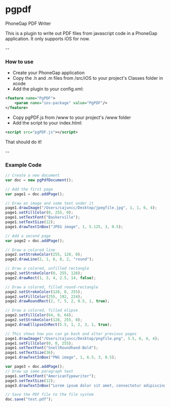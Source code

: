 pgpdf
=====

PhoneGap PDF Writer

This is a plugin to write out PDF files from javascript code in a PhoneGap
application. It only supports iOS for now.

--

### How to use
- Create your PhoneGap application
- Copy the .h and .m files from /src/iOS to your project's Classes folder in xcode
- Add the plugin to your config.xml:

```xml
<feature name="PgPDF">
    <param name="ios-package" value="PgPDF"/>
</feature>
```
- Copy pgPDF.js from /www to your project's /www folder
- Add the script to your index.html:

```xml
<script src="pgPDF.js"></script>
```
That should do it!

--

### Example Code
```javascript
// Create a new document
var doc = new pgPdfDocument();

// Add the first page
var page1 = doc.addPage();

// Draw an image and some text under it
page1.drawImage("/Users/cajuncc/Desktop/jpegfile.jpg", 1, 1, 6, 4);
page1.setFillColor(0, 255, 0);
page1.setTextFont("Baskerville");
page1.setTextSize(12);
page1.drawTextInBox("JPEG image", 1, 5.125, 3, 0.5);

// Add a second page
var page2 = doc.addPage();

// Draw a colored line
page2.setStrokeColor(255, 128, 0);
page2.drawLine(2, 1, 6, 8, 2, "round");

// Draw a colored, unfilled rectangle
page2.setStrokeColor(0, 255, 128);
page2.drawRect(1, 3, 4, 2.5, 14, false);

// Draw a colored, filled round-rectangle
page2.setStrokeColor(128, 0, 255);
page2.setFillColor(255, 192, 224);
page2.drawRoundRect(2, 7, 5, 2, 0.5, 1, true);

// Draw a colored, filled elipse
page2.setFillColor(64, 0, 64);
page2.setStrokeColor(128, 255, 0);
page2.drawEllipseInRect(5.5, 1, 2, 3, 1, true);

// This shows how you can go back and alter previous pages
page1.drawImage("/Users/cajuncc/Desktop/pngfile.png", 3.5, 6, 4, 4);
page1.setFillColor(0, 0, 255);
page1.setTextFont("SnellRoundhand-Bold");
page1.setTextSize(36);
page1.drawTextInBox("PNG image", 1, 6.5, 3, 0.5);

var page3 = doc.addPage();
// Draw up some paragraph text
page1.setTextFont("AmericanTypewriter");
page3.setTextSize(12);
page3.drawTextInBox("Lorem ipsum dolor sit amet, consectetur adipiscing elit. Sed eu risus sem. Aenean pretium lacus in accumsan iaculis. Nulla in accumsan nunc.\n\nNunc nisl justo, faucibus sed nibh sit amet, mollis ullamcorper arcu. Duis bibendum nulla in nisl vulputate, vitae ultricies velit mattis. Mauris imperdiet suscipit libero, at fringilla neque iaculis id. Ut blandit ipsum et nunc fermentum imperdiet. Curabitur gravida mollis tortor, ultrices hendrerit purus semper nec.", 0.5, 0.5, 7.5, 3, "left");

// Save the PDF file to the file system
doc.save("test.pdf");

```
